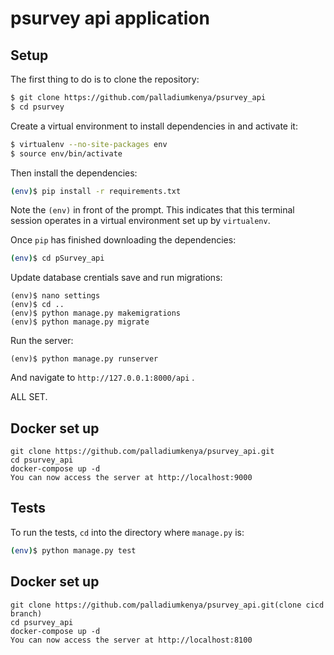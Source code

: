 # psurvey api application

## Setup

The first thing to do is to clone the repository:

```sh
$ git clone https://github.com/palladiumkenya/psurvey_api
$ cd psurvey
```

Create a virtual environment to install dependencies in and activate it:

```sh
$ virtualenv --no-site-packages env
$ source env/bin/activate
```

Then install the dependencies:

```sh
(env)$ pip install -r requirements.txt
```
Note the `(env)` in front of the prompt. This indicates that this terminal
session operates in a virtual environment set up by `virtualenv`.

Once `pip` has finished downloading the dependencies:
```sh
(env)$ cd pSurvey_api
```

Update database crentials save and run migrations:
```
(env)$ nano settings
(env)$ cd ..
(env)$ python manage.py makemigrations
(env)$ python manage.py migrate
```

Run the server:
```
(env)$ python manage.py runserver
```
And navigate to `http://127.0.0.1:8000/api` .

ALL SET.


## Docker set up
    git clone https://github.com/palladiumkenya/psurvey_api.git
    cd psurvey_api
    docker-compose up -d
    You can now access the server at http://localhost:9000

## Tests

To run the tests, `cd` into the directory where `manage.py` is:
```sh
(env)$ python manage.py test
```
## Docker set up
    git clone https://github.com/palladiumkenya/psurvey_api.git(clone cicd branch)
    cd psurvey_api
    docker-compose up -d
    You can now access the server at http://localhost:8100
    
